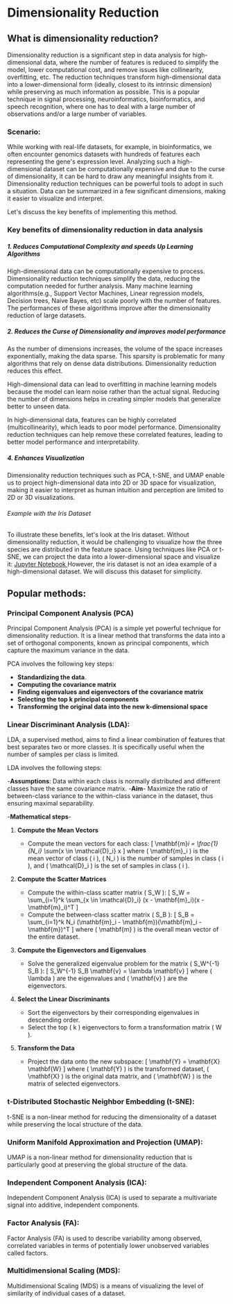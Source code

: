# Dimensionality Reduction 
## What is dimensionality reduction?
Dimensionality reduction is a significant step in data analysis for high-dimensional data, where the number of features is reduced to simplify the model, lower computational cost, and remove issues like collinearity, overfitting, etc. The reduction techniques transform high-dimensional data into a lower-dimensional form (ideally, closest to its intrinsic dimension) while preserving as much information as possible. This is a popular technique in signal processing, neuroinformatics, bioinformatics,  and speech recognition, where one has to deal with a large number of observations and/or a large number of variables.

### Scenario: 
While working with real-life datasets, for example, in bioinformatics, we often encounter genomics datasets with hundreds of features each representing the gene's expression level. Analyzing such a high-dimensional dataset can be computationally expensive and due to the curse of dimensionality, it can be hard to draw any meaningful insights from it. Dimensionality reduction techniques can be powerful tools to adopt in such a situation. Data can be summarized in a few significant dimensions, making it easier to visualize and interpret. 

Let's discuss the key benefits of implementing this method.

### Key benefits of dimensionality reduction in data analysis

##### 1. Reduces Computational Complexity and speeds Up Learning Algorithms
High-dimensional data can be computationally expensive to process. Dimensionality reduction techniques simplify the data, reducing the computation needed for further analysis.
Many machine learning algorithms(e.g., Support Vector Machines, Linear regression models, Decision trees, Naive Bayes, etc) scale poorly with the number of features. The performances of these algorithms improve after the dimensionality reduction of large datasets. 

##### 2. Reduces the Curse of Dimensionality and improves model performance

As the number of dimensions increases, the volume of the space increases exponentially, making the data sparse. This sparsity is problematic for many algorithms that rely on dense data distributions. Dimensionality reduction reduces this effect.

High-dimensional data can lead to overfitting in machine learning models because the model can learn noise rather than the actual signal. Reducing the number of dimensions helps in creating
simpler models that generalize better to unseen data.

In high-dimensional data, features can be highly correlated (multicollinearity), which leads to poor model performance. Dimensionality reduction techniques can help remove these correlated features, leading to better model performance and interpretability.


##### 4. Enhances Visualization
 Dimensionality reduction techniques such as PCA, t-SNE, and UMAP enable us to project high-dimensional data into 2D or 3D space for visualization, making it easier to interpret as human intuition and perception are limited to 2D or 3D visualizations.


###### Example with the Iris Dataset

To illustrate these benefits, let's look at the Iris dataset. Without dimensionality reduction, it would be challenging to visualize how the three species are distributed in the feature space. Using techniques like PCA or t-SNE, we can project the data into a lower-dimensional space and visualize it: 
[Jupyter Notebook ](https://github.com/BhadraNivedita/Dimensionality-reduction-in-R-/blob/main/Dimensionality%20reduction%20in%20R.ipynb)
However, the iris dataset is not an idea example of a high-dimensional dataset. We will discuss this dataset for simplicity.


## Popular methods:

### Principal Component Analysis (PCA)

Principal Component Analysis (PCA) is a simple yet powerful technique for dimensionality reduction. It is a linear method that transforms the data into a set of orthogonal components, known as principal components, which capture the maximum variance in the data.

PCA involves the following key steps:

- **Standardizing the data**.
- **Computing the covariance matrix**
- **Finding eigenvalues and eigenvectors of the covariance matrix**
- **Selecting the top k principal components**
- **Transforming the original data into the new k-dimensional space**


### Linear Discriminant Analysis (LDA):

LDA, a supervised method, aims to find a linear combination of features that best separates two or more classes. It is specifically useful when the number of samples per class is limited.

LDA involves the following steps:

-**Assumptions**:
Data within each class is normally distributed and different classes have the same covariance matrix.
-**Aim**-
Maximize the ratio of between-class variance to the within-class variance in the dataset, thus ensuring maximal separability.

-**Mathematical steps**-
1. **Compute the Mean Vectors**
   - Compute the mean vectors for each class:
     \[
     \mathbf{m}_i = \frac{1}{N_i} \sum_{x \in \mathcal{D}_i} x
     \]
     where \( \mathbf{m}_i \) is the mean vector of class \( i \), \( N_i \) is the number of samples in class \( i \), and \( \mathcal{D}_i \) is the set of samples in class \( i \).

2. **Compute the Scatter Matrices**
   - Compute the within-class scatter matrix \( S_W \):
     \[
     S_W = \sum_{i=1}^k \sum_{x \in \mathcal{D}_i} (x - \mathbf{m}_i)(x - \mathbf{m}_i)^T
     \]
   - Compute the between-class scatter matrix \( S_B \):
     \[
     S_B = \sum_{i=1}^k N_i (\mathbf{m}_i - \mathbf{m})(\mathbf{m}_i - \mathbf{m})^T
     \]
     where \( \mathbf{m} \) is the overall mean vector of the entire dataset.

3. **Compute the Eigenvectors and Eigenvalues**
   - Solve the generalized eigenvalue problem for the matrix \( S_W^{-1} S_B \):
     \[
     S_W^{-1} S_B \mathbf{v} = \lambda \mathbf{v}
     \]
     where \( \lambda \) are the eigenvalues and \( \mathbf{v} \) are the eigenvectors.

4. **Select the Linear Discriminants**
   - Sort the eigenvectors by their corresponding eigenvalues in descending order.
   - Select the top \( k \) eigenvectors to form a transformation matrix \( W \).

5. **Transform the Data**
   - Project the data onto the new subspace:
     \[
     \mathbf{Y} = \mathbf{X} \mathbf{W}
     \]
     where \( \mathbf{Y} \) is the transformed dataset, \( \mathbf{X} \) is the original data matrix, and \( \mathbf{W} \) is the matrix of selected eigenvectors.






### t-Distributed Stochastic Neighbor Embedding (t-SNE):

t-SNE is a non-linear method for reducing the dimensionality of a dataset while preserving the local structure of the data.

### Uniform Manifold Approximation and Projection (UMAP):

UMAP is a non-linear method for dimensionality reduction that is particularly good at preserving the global structure of the data.

### Independent Component Analysis (ICA):

Independent Component Analysis (ICA) is used to separate a multivariate signal into additive, independent components.

### Factor Analysis (FA):

Factor Analysis (FA) is used to describe variability among observed, correlated variables in terms of potentially lower unobserved variables called factors.

 ### Multidimensional Scaling (MDS):

Multidimensional Scaling (MDS) is a means of visualizing the level of similarity of individual cases of a dataset.

